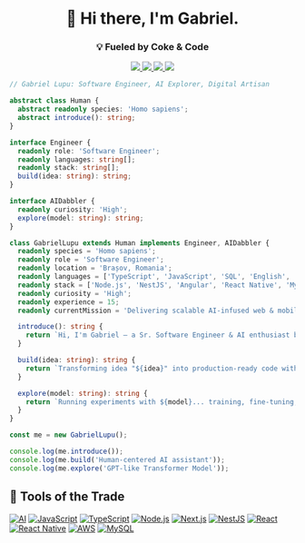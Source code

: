 <h1 align="center">👋 Hi there, I'm Gabriel.</h1>
<h3 align="center">💡 Fueled by Coke & Code</h3>

<p align="center">
  <a href="https://stackoverflow.com/users/787886">
    <img src="https://img.shields.io/stackexchange/stackoverflow/r/787886?style=flat-square&logo=stackoverflow&logoColor=white&color=orange" />
  </a>
  <a href="https://www.linkedin.com/in/lupugabriel" target="_blank">
    <img src="https://img.shields.io/badge/LinkedIn-lupugabriel-blue?style=flat-square&logo=linkedin&logoColor=white" />
  </a>
  <a href="https://stackoverflow.com/users/787886">
    <img src="https://img.shields.io/badge/Stack_Overflow-Member_since_2011-orange?style=flat-square&logo=stackoverflow&logoColor=white" />
  </a>
  <a href="https://setcod.com" target="_blank">
    <img src="https://img.shields.io/badge/Website-setcod.com-black?style=flat-square&logo=globe&logoColor=white" />
  </a>
</p>

```typescript
// Gabriel Lupu: Software Engineer, AI Explorer, Digital Artisan

abstract class Human {
  abstract readonly species: 'Homo sapiens';
  abstract introduce(): string;
}

interface Engineer {
  readonly role: 'Software Engineer';
  readonly languages: string[];
  readonly stack: string[];
  build(idea: string): string;
}

interface AIDabbler {
  readonly curiosity: 'High';
  explore(model: string): string;
}

class GabrielLupu extends Human implements Engineer, AIDabbler {
  readonly species = 'Homo sapiens';
  readonly role = 'Software Engineer';
  readonly location = 'Brașov, Romania';
  readonly languages = ['TypeScript', 'JavaScript', 'SQL', 'English', 'Romanian'];
  readonly stack = ['Node.js', 'NestJS', 'Angular', 'React Native', 'MySQL'];
  readonly curiosity = 'High';
  readonly experience = 15;
  readonly currentMission = 'Delivering scalable AI-infused web & mobile solutions via SETCOD 🚀';

  introduce(): string {
    return `Hi, I'm Gabriel — a Sr. Software Engineer & AI enthusiast building digital experiences with purpose.`;
  }

  build(idea: string): string {
    return `Transforming idea "${idea}" into production-ready code with ❤️ and TypeScript magic.`;
  }

  explore(model: string): string {
    return `Running experiments with ${model}... training, fine-tuning, deploying — repeat. 🤖`;
  }
}

const me = new GabrielLupu();

console.log(me.introduce());
console.log(me.build('Human-centered AI assistant'));
console.log(me.explore('GPT-like Transformer Model'));
```

🔧 Tools of the Trade
------------
[![AI](https://img.shields.io/badge/-AI-333333?style=for-the-badge&logo=artificial-intelligence&logoColor=white&labelColor=00A67E)](https://en.wikipedia.org/wiki/Artificial_intelligence)
[![JavaScript](https://img.shields.io/badge/-JavaScript-333333?style=for-the-badge&logo=javascript&logoColor=white&labelColor=F7DF1E)](https://www.javascript.com/)
[![TypeScript](https://img.shields.io/badge/-TypeScript-333333?style=for-the-badge&logo=typescript&logoColor=white&labelColor=3178C6)](https://www.typescriptlang.org/)
[![Node.js](https://img.shields.io/badge/-Node.js-333333?style=for-the-badge&logo=node.js&logoColor=white&labelColor=339933)](https://nodejs.org/)
[![Next.js](https://img.shields.io/badge/-Next.js-333333?style=for-the-badge&logo=next.js&logoColor=white&labelColor=000000)](https://nextjs.org/)
[![NestJS](https://img.shields.io/badge/-NestJS-333333?style=for-the-badge&logo=nestjs&logoColor=white&labelColor=E0234E)](https://nestjs.com/)
[![React](https://img.shields.io/badge/-React-333333?style=for-the-badge&logo=react&logoColor=white&labelColor=61DAFB)](https://reactjs.org/)
[![React Native](https://img.shields.io/badge/-React_Native-333333?style=for-the-badge&logo=react&logoColor=white&labelColor=61DAFB)](https://reactnative.dev/)
[![AWS](https://img.shields.io/badge/-AWS-333333?style=for-the-badge&logo=amazon-aws&logoColor=white&labelColor=232F3E)](https://aws.amazon.com/)
[![MySQL](https://img.shields.io/badge/-MySQL-333333?style=for-the-badge&logo=mysql&logoColor=white&labelColor=4479A1)](https://www.mysql.com/)
